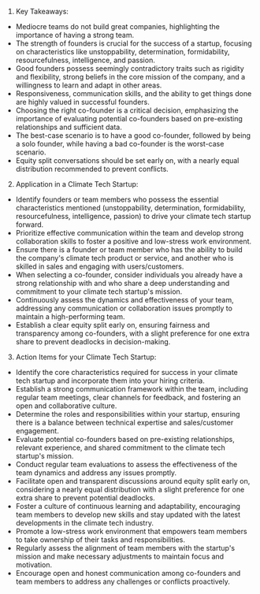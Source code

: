 1. Key Takeaways:

- Mediocre teams do not build great companies, highlighting the importance of having a strong team.
- The strength of founders is crucial for the success of a startup, focusing on characteristics like unstoppability, determination, formidability, resourcefulness, intelligence, and passion.
- Good founders possess seemingly contradictory traits such as rigidity and flexibility, strong beliefs in the core mission of the company, and a willingness to learn and adapt in other areas.
- Responsiveness, communication skills, and the ability to get things done are highly valued in successful founders.
- Choosing the right co-founder is a critical decision, emphasizing the importance of evaluating potential co-founders based on pre-existing relationships and sufficient data.
- The best-case scenario is to have a good co-founder, followed by being a solo founder, while having a bad co-founder is the worst-case scenario.
- Equity split conversations should be set early on, with a nearly equal distribution recommended to prevent conflicts.

2. Application in a Climate Tech Startup:

- Identify founders or team members who possess the essential characteristics mentioned (unstoppability, determination, formidability, resourcefulness, intelligence, passion) to drive your climate tech startup forward.
- Prioritize effective communication within the team and develop strong collaboration skills to foster a positive and low-stress work environment.
- Ensure there is a founder or team member who has the ability to build the company's climate tech product or service, and another who is skilled in sales and engaging with users/customers.
- When selecting a co-founder, consider individuals you already have a strong relationship with and who share a deep understanding and commitment to your climate tech startup's mission.
- Continuously assess the dynamics and effectiveness of your team, addressing any communication or collaboration issues promptly to maintain a high-performing team.
- Establish a clear equity split early on, ensuring fairness and transparency among co-founders, with a slight preference for one extra share to prevent deadlocks in decision-making.

3. Action Items for your Climate Tech Startup:

- Identify the core characteristics required for success in your climate tech startup and incorporate them into your hiring criteria.
- Establish a strong communication framework within the team, including regular team meetings, clear channels for feedback, and fostering an open and collaborative culture.
- Determine the roles and responsibilities within your startup, ensuring there is a balance between technical expertise and sales/customer engagement.
- Evaluate potential co-founders based on pre-existing relationships, relevant experience, and shared commitment to the climate tech startup's mission.
- Conduct regular team evaluations to assess the effectiveness of the team dynamics and address any issues promptly.
- Facilitate open and transparent discussions around equity split early on, considering a nearly equal distribution with a slight preference for one extra share to prevent potential deadlocks.
- Foster a culture of continuous learning and adaptability, encouraging team members to develop new skills and stay updated with the latest developments in the climate tech industry.
- Promote a low-stress work environment that empowers team members to take ownership of their tasks and responsibilities.
- Regularly assess the alignment of team members with the startup's mission and make necessary adjustments to maintain focus and motivation.
- Encourage open and honest communication among co-founders and team members to address any challenges or conflicts proactively.

